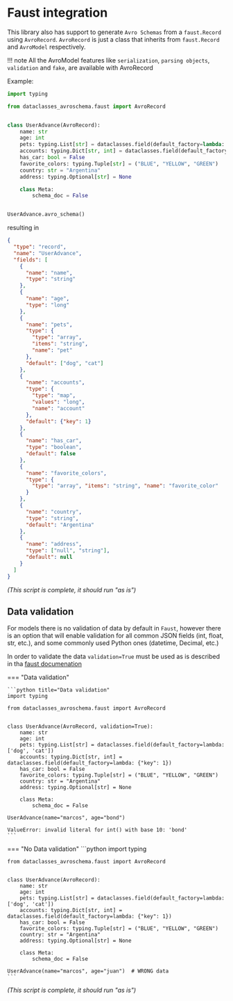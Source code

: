 # Faust integration

This library also has support to generate `Avro Schemas` from a `faust.Record` using `AvroRecord`.
`AvroRecord` is just a class that inherits from `faust.Record` and `AvroModel` respectively.

!!! note
    All the AvroModel features like `serialization`, `parsing objects`, `validation` and `fake`, are available with AvroRecord

Example:

```python title="Basic usage"
import typing

from dataclasses_avroschema.faust import AvroRecord


class UserAdvance(AvroRecord):
    name: str
    age: int
    pets: typing.List[str] = dataclasses.field(default_factory=lambda: ['dog', 'cat'])
    accounts: typing.Dict[str, int] = dataclasses.field(default_factory=lambda: {"key": 1})
    has_car: bool = False
    favorite_colors: typing.Tuple[str] = ("BLUE", "YELLOW", "GREEN")
    country: str = "Argentina"
    address: typing.Optional[str] = None

    class Meta:
        schema_doc = False


UserAdvance.avro_schema()
```

resulting in

```json
{
  "type": "record",
  "name": "UserAdvance",
  "fields": [
    {
      "name": "name",
      "type": "string"
    },
    {
      "name": "age",
      "type": "long"
    },
    {
      "name": "pets",
      "type": {
        "type": "array",
        "items": "string",
        "name": "pet"
      },
      "default": ["dog", "cat"]
    },
    {
      "name": "accounts",
      "type": {
        "type": "map",
        "values": "long",
        "name": "account"
      },
      "default": {"key": 1}
    },
    {
      "name": "has_car",
      "type": "boolean",
      "default": false
    },
    {
      "name": "favorite_colors", 
      "type": {
        "type": "array", "items": "string", "name": "favorite_color"
      }
    },
    {
      "name": "country",
      "type": "string",
      "default": "Argentina"
    },
    {
      "name": "address",
      "type": ["null", "string"],
      "default": null
    }
  ]
}
```

*(This script is complete, it should run "as is")*

## Data validation

For models there is no validation of data by default in `Faust`, however there is an option that will enable validation for all common JSON fields (int, float, str, etc.), and some commonly used Python ones (datetime, Decimal, etc.)

In order to validate the data `validation=True` must be used as is described in tha [faust documenation](https://faust-streaming.github.io/faust/userguide/models.html#validation)

=== "Data validation"

    ```python title="Data validation"
    import typing

    from dataclasses_avroschema.faust import AvroRecord


    class UserAdvance(AvroRecord, validation=True):
        name: str
        age: int
        pets: typing.List[str] = dataclasses.field(default_factory=lambda: ['dog', 'cat'])
        accounts: typing.Dict[str, int] = dataclasses.field(default_factory=lambda: {"key": 1})
        has_car: bool = False
        favorite_colors: typing.Tuple[str] = ("BLUE", "YELLOW", "GREEN")
        country: str = "Argentina"
        address: typing.Optional[str] = None

        class Meta:
            schema_doc = False

    UserAdvance(name="marcos", age="bond")

    ValueError: invalid literal for int() with base 10: 'bond'
    ```

=== "No Data validation"
    ```python
    import typing

    from dataclasses_avroschema.faust import AvroRecord


    class UserAdvance(AvroRecord):
        name: str
        age: int
        pets: typing.List[str] = dataclasses.field(default_factory=lambda: ['dog', 'cat'])
        accounts: typing.Dict[str, int] = dataclasses.field(default_factory=lambda: {"key": 1})
        has_car: bool = False
        favorite_colors: typing.Tuple[str] = ("BLUE", "YELLOW", "GREEN")
        country: str = "Argentina"
        address: typing.Optional[str] = None

        class Meta:
            schema_doc = False

    UserAdvance(name="marcos", age="juan")  # WRONG data
    ```

*(This script is complete, it should run "as is")*

